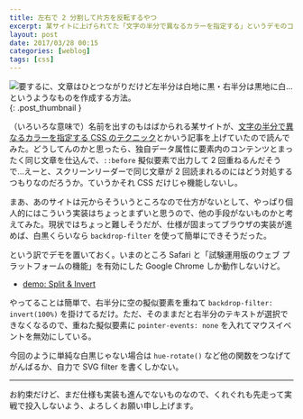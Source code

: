 ```yaml
---
title: 左右で 2 分割して片方を反転するやつ
excerpt: 某サイトに上げられてた「文字の半分で異なるカラーを指定する」というデモのコードがあまりにもひどかった（個人の感想）ので、他にやりようがあるだろうと思って backdrop-filter を使ったデモを作ってみた。白黒くらいなら簡単にできる。
layout: post
date: 2017/03/28 00:15
categories: [weblog]
tags: [css]
---
```


![要するに、文章はひとつながりだけど左半分は白地に黒・右半分は黒地に白…というようなものを作成する方法。][thumb]
{: .post_thumbnail }

（いろいろな意味で）名前を出すのもはばかられる某サイトが、[文字の半分で異なるカラーを指定する CSS のテクニック][coliss]とかいう記事を上げていたので読んでみた。どうしてんのかと思ったら、独自データ属性に要素内のコンテンツとまったく同じ文章を仕込んで、`::before` 擬似要素で出力して 2 回重ねるんだそうで…えーと、スクリーンリーダーで同じ文章が 2 回読まれるのにはどう対処するつもりなのだろうか。ていうかそれ CSS だけじゃ機能しないし。

まあ、あのサイトは元からそういうところなので仕方がないとして、やっぱり個人的にはこういう実装はちょっとまずいと思うので、他の手段がないものかと考えてみた。現状ではちょっと難しそうだが、仕様が固まってブラウザの実装が進めば、白黒くらいなら `backdrop-filter` を使って簡単にできそうだった。

という訳でデモを置いておく。いまのところ Safari と「試験運用版のウェブ プラットフォームの機能」を有効にした Google Chrome しか動作しないけど。

- [demo: Split & Invert][demo]

やってることは簡単で、右半分に空の擬似要素を重ねて `backdrop-filter: invert(100%)` を掛けてるだけ。ただ、そのままだと右半分のテキストが選択できなくなるので、重ねた擬似要素に `pointer-events: none` を入れてマウスイベントを無効にしている。

今回のように単純な白黒じゃない場合は `hue-rotate()` など他の関数をつなげてがんばるか、自力で SVG filter を書くしかない。

- - - - -

お約束だけど、まだ仕様も実装も進んでないものなので、くれぐれも先走って実戦で投入しないよう、よろしくお願い申し上げます。

[thumb]: /images/2017-03-28-2017032801/split-and-invert.png
[coliss]: http://coliss.com/articles/build-websites/operation/css/vertical-split-layout-text-effect.html
[demo]: /labs/split-and-invert/
